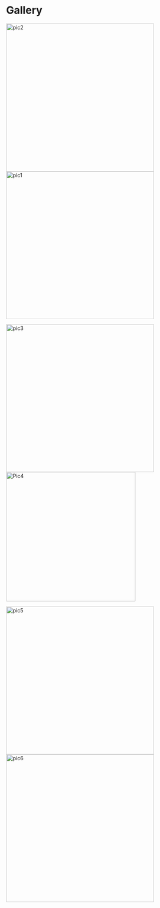 # Gallery

<p float="left">
  <img width="400" alt="pic2" src="https://user-images.githubusercontent.com/73906341/130279081-5998baba-059f-4775-bec6-7742a4d6cc02.png">
  <img width="400" alt="pic1" src="https://user-images.githubusercontent.com/73906341/130279074-ee2990db-5e84-4389-b874-a872d43b238a.png">
</p>
<p float="left">
  <img width="400" alt="pic3" src=https://user-images.githubusercontent.com/73906341/130321526-c00419b9-5327-4d2e-b491-bec7eed02521.png>
  <img width="350" alt="Pic4" src="https://user-images.githubusercontent.com/73906341/130323411-2facbb79-3938-4503-81a4-c49e001f5275.PNG">
</p>
<p float="left">
  <img width="400" alt="pic5" src=https://user-images.githubusercontent.com/73906341/130319069-0ad002a7-5331-4e8f-85d9-3c3c17ad0be5.png>
  <img width="400" alt="pic6" src=https://user-images.githubusercontent.com/73906341/130319076-cc256fb9-3360-488b-9a53-9ecefa72820b.png>
